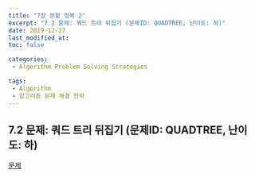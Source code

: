 ```yaml
---
title: "7장 분할 정복 2"
excerpt: "7.2 문제: 쿼드 트리 뒤집기 (문제ID: QUADTREE, 난이도: 하)"
date: 2019-12-27
last_modified_at:
toc: false

categories:
 - Algorithm Problem Solving Strategies

tags:
 - Algorithm
 - 알고리즘 문제 해결 전략
---
```


## 7.2 문제: 쿼드 트리 뒤집기 (문제ID: QUADTREE, 난이도: 하)
[문제](https://algospot.com/judge/problem/read/QUADTREE)

```cpp

```